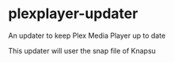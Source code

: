 # plexplayer-updater
An updater to keep Plex Media Player up to date

This updater will user the snap file of Knapsu
